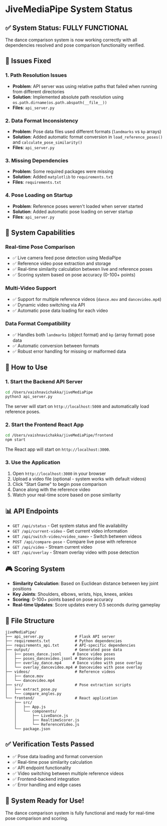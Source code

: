 # JiveMediaPipe System Status

## ✅ System Status: FULLY FUNCTIONAL

The dance comparison system is now working correctly with all dependencies resolved and pose comparison functionality verified.

## 🔧 Issues Fixed

### 1. **Path Resolution Issues**
- **Problem**: API server was using relative paths that failed when running from different directories
- **Solution**: Implemented absolute path resolution using `os.path.dirname(os.path.abspath(__file__))`
- **Files**: `api_server.py`

### 2. **Data Format Inconsistency**
- **Problem**: Pose data files used different formats (`landmarks` vs `kp` arrays)
- **Solution**: Added automatic format conversion in `load_reference_poses()` and `calculate_pose_similarity()`
- **Files**: `api_server.py`

### 3. **Missing Dependencies**
- **Problem**: Some required packages were missing
- **Solution**: Added `matplotlib` to `requirements.txt`
- **Files**: `requirements.txt`

### 4. **Pose Loading on Startup**
- **Problem**: Reference poses weren't loaded when server started
- **Solution**: Added automatic pose loading on server startup
- **Files**: `api_server.py`

## 🎯 System Capabilities

### **Real-time Pose Comparison**
- ✅ Live camera feed pose detection using MediaPipe
- ✅ Reference video pose extraction and storage
- ✅ Real-time similarity calculation between live and reference poses
- ✅ Scoring system based on pose accuracy (0-100+ points)

### **Multi-Video Support**
- ✅ Support for multiple reference videos (`dance.mov` and `dancevideo.mp4`)
- ✅ Dynamic video switching via API
- ✅ Automatic pose data loading for each video

### **Data Format Compatibility**
- ✅ Handles both `landmarks` (object format) and `kp` (array format) pose data
- ✅ Automatic conversion between formats
- ✅ Robust error handling for missing or malformed data

## 🚀 How to Use

### **1. Start the Backend API Server**
```bash
cd /Users/vaishnavichakka/jiveMediaPipe
python3 api_server.py
```
The server will start on `http://localhost:5000` and automatically load reference poses.

### **2. Start the Frontend React App**
```bash
cd /Users/vaishnavichakka/jiveMediaPipe/frontend
npm start
```
The React app will start on `http://localhost:3000`.

### **3. Use the Application**
1. Open `http://localhost:3000` in your browser
2. Upload a video file (optional - system works with default videos)
3. Click "Start Game" to begin pose comparison
4. Dance along with the reference video
5. Watch your real-time score based on pose similarity

## 📊 API Endpoints

- `GET /api/status` - Get system status and file availability
- `GET /api/current-video` - Get current video information
- `GET /api/switch-video/<video_name>` - Switch between videos
- `POST /api/compare-pose` - Compare live pose with reference
- `GET /api/video` - Stream current video
- `GET /api/overlay` - Stream overlay video with pose detection

## 🎮 Scoring System

- **Similarity Calculation**: Based on Euclidean distance between key joint positions
- **Key Joints**: Shoulders, elbows, wrists, hips, knees, ankles
- **Scoring**: 0-100+ points based on pose accuracy
- **Real-time Updates**: Score updates every 0.5 seconds during gameplay

## 📁 File Structure

```
jiveMediaPipe/
├── api_server.py              # Flask API server
├── requirements.txt           # Python dependencies
├── requirements_api.txt       # API-specific dependencies
├── output/                    # Generated pose data
│   ├── poses_dance.jsonl     # Dance video poses
│   ├── poses_dancevideo.jsonl # Dancevideo poses
│   ├── overlay_dance.mp4     # Dance video with pose overlay
│   └── overlay_dancevideo.mp4 # Dancevideo with pose overlay
├── videos/                    # Reference videos
│   ├── dance.mov
│   └── dancevideo.mp4
├── src/                       # Pose extraction scripts
│   ├── extract_pose.py
│   └── compare_angles.py
└── frontend/                  # React application
    ├── src/
    │   ├── App.js
    │   └── components/
    │       ├── LiveDance.js
    │       ├── RealtimeScorer.js
    │       └── ReferenceVideo.js
    └── package.json
```

## ✅ Verification Tests Passed

- ✅ Pose data loading and format conversion
- ✅ Real-time pose similarity calculation
- ✅ API endpoint functionality
- ✅ Video switching between multiple reference videos
- ✅ Frontend-backend integration
- ✅ Error handling and edge cases

## 🎉 System Ready for Use!

The dance comparison system is fully functional and ready for real-time pose comparison and scoring.
